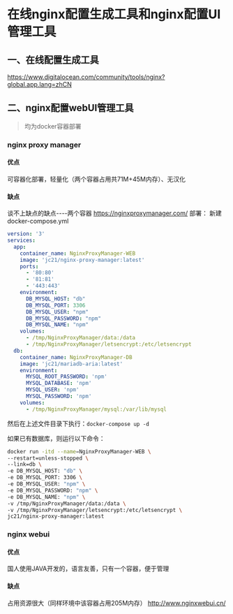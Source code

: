 # 在线nginx配置生成工具和nginx配置UI管理工具




## 一、在线配置生成工具

https://www.digitalocean.com/community/tools/nginx?global.app.lang=zhCN

## 二、nginx配置webUI管理工具

> 均为docker容器部署

### nginx proxy manager

#### 优点

可容器化部署，轻量化（两个容器占用共71M+45M内存）、无汉化

#### 缺点

谈不上缺点的缺点----两个容器
https://nginxproxymanager.com/
部署：
新建docker-compose.yml

```yaml
version: '3'
services:
  app:
    container_name: NginxProxyManager-WEB
    image: 'jc21/nginx-proxy-manager:latest'
    ports:
      - '80:80'
      - '81:81'
      - '443:443'
    environment:
      DB_MYSQL_HOST: "db"
      DB_MYSQL_PORT: 3306
      DB_MYSQL_USER: "npm"
      DB_MYSQL_PASSWORD: "npm"
      DB_MYSQL_NAME: "npm"
    volumes:
      - /tmp/NginxProxyManager/data:/data
      - /tmp/NginxProxyManager/letsencrypt:/etc/letsencrypt
  db:
    container_name: NginxProxyManager-DB
    image: 'jc21/mariadb-aria:latest'
    environment:
      MYSQL_ROOT_PASSWORD: 'npm'
      MYSQL_DATABASE: 'npm'
      MYSQL_USER: 'npm'
      MYSQL_PASSWORD: 'npm'
    volumes:
      - /tmp/NginxProxyManager/mysql:/var/lib/mysql
```

然后在上述文件目录下执行：`docker-compose up -d`

如果已有数据库，则运行以下命令：

```bash
docker run -itd --name=NginxProxyManager-WEB \
--restart=unless-stopped \
--link=db \
-e DB_MYSQL_HOST: "db" \
-e DB_MYSQL_PORT: 3306 \
-e DB_MYSQL_USER: "npm" \
-e DB_MYSQL_PASSWORD: "npm" \
-e DB_MYSQL_NAME: "npm" \
-v /tmp/NginxProxyManager/data:/data \
-v /tmp/NginxProxyManager/letsencrypt:/etc/letsencrypt \
jc21/nginx-proxy-manager:latest
```

### nginx webui

#### 优点

国人使用JAVA开发的，语言友善，只有一个容器，便于管理

#### 缺点

占用资源很大（同样环境中该容器占用205M内存）
http://www.nginxwebui.cn/
